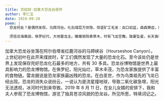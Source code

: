 ```yaml
---
title: 念奴娇·加拿大恐龙谷感怀
author: 李仁玉
date: 2019-09-20
poem: |
  恐龙何处？是偶然发现，马蹄河谷。化石煤层万世隐，惊竖矿工毛发：血口如盆，森森獠齿，腿骨丈如许。何方怪物，煌煌青史载否？

  须信沧海桑田，侏罗纪代，大地雷龙主。暖暖丽阳青草木，时有飞龙空舞。陡霎坠星，长天昏寂，冰冻众龙殁。问谁知晓，何时天地再覆？
---
```


加拿大恐龙谷坐落在阿尔伯塔省红鹿河谷的马蹄峡谷（Hourseshoe Canyon）。上世纪初叶在此开釆煤炭时，矿工们偶然发现了大量的恐龙化石。至今该处仍是世界上发现保存完好恐龙化石最多的地方，共有 30 多具。恐龙谷博物馆是世界上最具影响力的恐龙博物馆。在侏罗纪，阳光灿烂，草木丰茂，为恐龙家族提供了丰富的食物链。雷龙据说是恐龙家族最凶残的恐龙。在白垩世，作为鸟类祖先的飞龙已经出现。恐龙的消失众说纷云，一说认为是流星撞地球，导致二氧化碳急增，阳光无法透视，冰河时代到来导致。2019 年 8 月 11 日，在女儿女婿的安排下，我和夫人参观了恐龙博物馆，游览了独具苍凉风貌的恐龙谷。所见所思，特填词记之。
